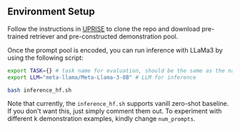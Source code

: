 ## Environment Setup

Follow the instructions in [UPRISE](https://github.com/microsoft/LMOps/tree/main/uprise) to clone the repo and download pre-trained retriever and pre-constructed demonstration pool. 

Once the prompt pool is encoded, you can run inference with LLaMa3 by using the following script:

```bash
export TASK={} # task name for evaluation, should be the same as the name in the task.py file
export LLM="meta-llama/Meta-Llama-3-8B" # LLM for inference

bash inference_hf.sh
```

Note that currently, the `inference_hf.sh` supports vanill zero-shot baseline. If you don't want this, just simply comment them out. To experiment with different k demonstration examples, kindly change `num_prompts`.
